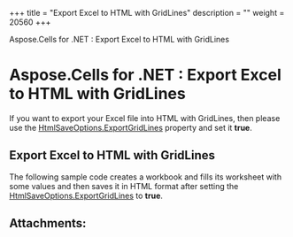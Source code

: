 +++
title = "Export Excel to HTML with GridLines" 
description = "" 
weight = 20560 
+++

Aspose.Cells for .NET : Export Excel to HTML with GridLines  

# Aspose.Cells for .NET : Export Excel to HTML with GridLines


If you want to export your Excel file into HTML with GridLines, then please use the [HtmlSaveOptions.ExportGridLines](https://apireference.aspose.com/net/cells/aspose.cells/htmlsaveoptions/properties/exportgridlines) property and set it **true**.

## Export Excel to HTML with GridLines

The following sample code creates a workbook and fills its worksheet with some values and then saves it in HTML format after setting the [HtmlSaveOptions.ExportGridLines](https://apireference.aspose.com/net/cells/aspose.cells/htmlsaveoptions/properties/exportgridlines) to **true**.

## Attachments:


